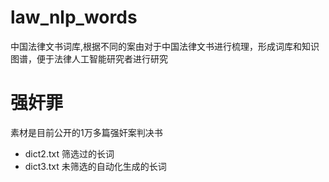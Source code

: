 # law_nlp_words
中国法律文书词库,根据不同的案由对于中国法律文书进行梳理，形成词库和知识图谱，便于法律人工智能研究者进行研究

# 强奸罪
素材是目前公开的1万多篇强奸案判决书
- dict2.txt 筛选过的长词
- dict3.txt 未筛选的自动化生成的长词